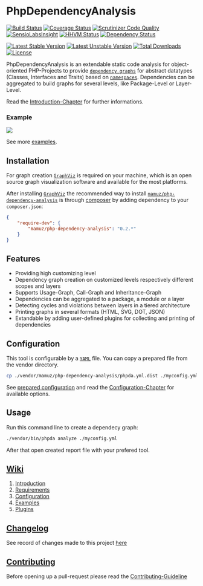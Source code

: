 PhpDependencyAnalysis
=====================

[![Build Status](https://travis-ci.org/mamuz/PhpDependencyAnalysis.svg?branch=master)](https://travis-ci.org/mamuz/PhpDependencyAnalysis)
[![Coverage Status](https://img.shields.io/coveralls/mamuz/PhpDependencyAnalysis.svg)](https://coveralls.io/r/mamuz/PhpDependencyAnalysis?branch=master)
[![Scrutinizer Code Quality](https://scrutinizer-ci.com/g/mamuz/PhpDependencyAnalysis/badges/quality-score.png?b=master)](https://scrutinizer-ci.com/g/mamuz/PhpDependencyAnalysis/?branch=master)
[![SensioLabsInsight](https://insight.sensiolabs.com/projects/5dad5765-c411-41a5-9d3c-f1cf3d40ed45/mini.png)](https://insight.sensiolabs.com/projects/5dad5765-c411-41a5-9d3c-f1cf3d40ed45)
[![HHVM Status](http://hhvm.h4cc.de/badge/mamuz/php-dependency-analysis.png)](http://hhvm.h4cc.de/package/mamuz/php-dependency-analysis)
[![Dependency Status](https://www.versioneye.com/user/projects/5431680abeeeeed15600019e/badge.svg)](https://www.versioneye.com/user/projects/5431680abeeeeed15600019e)

[![Latest Stable Version](https://poser.pugx.org/mamuz/php-dependency-analysis/v/stable.svg)](https://packagist.org/packages/mamuz/php-dependency-analysis)
[![Latest Unstable Version](https://poser.pugx.org/mamuz/php-dependency-analysis/v/unstable.svg)](https://packagist.org/packages/mamuz/php-dependency-analysis)
[![Total Downloads](https://poser.pugx.org/mamuz/php-dependency-analysis/downloads.svg)](https://packagist.org/packages/mamuz/php-dependency-analysis)
[![License](https://poser.pugx.org/mamuz/php-dependency-analysis/license.svg)](https://packagist.org/packages/mamuz/php-dependency-analysis)

PhpDependencyAnalysis is an extendable static code analysis for object-oriented
PHP-Projects to provide [`dependency graphs`](http://en.wikipedia.org/wiki/Dependency_graph)
for abstract datatypes (Classes, Interfaces and Traits) based on [`namespaces`](http://php.net/manual/en/language.namespaces.php).
Dependencies can be aggregated to build graphs for several levels, like Package-Level or Layer-Level.

Read the [Introduction-Chapter](https://github.com/mamuz/PhpDependencyAnalysis/wiki/1.-Introduction) for further informations.

### Example

![](https://github.com/mamuz/PhpDependencyAnalysis/blob/master/examples/packages.png)

See more [examples](https://github.com/mamuz/PhpDependencyAnalysis/wiki/4.-Examples).

## Installation

For graph creation [`GraphViz`](http://www.graphviz.org/) is required on your machine, which is
an open source graph visualization software and available for the most platforms.

After installing [`GraphViz`](http://www.graphviz.org/) the recommended way to install
[`mamuz/php-dependency-analysis`](https://packagist.org/packages/mamuz/php-dependency-analysis) is through
[composer](http://getcomposer.org/) by adding dependency to your `composer.json`:

```json
{
    "require-dev": {
        "mamuz/php-dependency-analysis": "0.2.*"
    }
}
```

## Features

- Providing high customizing level
- Dependency graph creation on customized levels respectively different scopes and layers
- Supports Usage-Graph, Call-Graph and Inheritance-Graph
- Dependencies can be aggregated to a package, a module or a layer
- Detecting cycles and violations between layers in a tiered architecture
- Printing graphs in several formats (HTML, SVG, DOT, JSON)
- Extandable by adding user-defined plugins for collecting and printing of dependencies

## Configuration

This tool is configurable by a [`YAML`](http://en.wikipedia.org/wiki/YAML) file.
You can copy a prepared file from the vendor directory.

```sh
cp ./vendor/mamuz/php-dependency-analysis/phpda.yml.dist ./myconfig.yml
```

See [prepared configuration](https://github.com/mamuz/PhpDependencyAnalysis/blob/master/phpda.yml.dist)
and read the [Configuration-Chapter](https://github.com/mamuz/PhpDependencyAnalysis/wiki/3.-Configuration) for available options.

## Usage

Run this command line to create a dependecy graph:

```sh
./vendor/bin/phpda analyze ./myconfig.yml
```

After that open created report file with your prefered tool.

## [Wiki](https://github.com/mamuz/PhpDependencyAnalysis/wiki)

1. [Introduction](https://github.com/mamuz/PhpDependencyAnalysis/wiki/1.-Introduction)
2. [Requirements](https://github.com/mamuz/PhpDependencyAnalysis/wiki/2.-Requirements)
3. [Configuration](https://github.com/mamuz/PhpDependencyAnalysis/wiki/3.-Configuration)
4. [Examples](https://github.com/mamuz/PhpDependencyAnalysis/wiki/4.-Examples)
5. [Plugins](https://github.com/mamuz/PhpDependencyAnalysis/wiki/5.-Plugins)

## [Changelog](https://github.com/mamuz/PhpDependencyAnalysis/blob/master/CHANGELOG.md)

See record of changes made to this project
[here](https://github.com/mamuz/PhpDependencyAnalysis/blob/master/CHANGELOG.md)

## [Contributing](https://github.com/mamuz/PhpDependencyAnalysis/blob/master/CONTRIBUTING.md)

Before opening up a pull-request please read the
[Contributing-Guideline](https://github.com/mamuz/PhpDependencyAnalysis/blob/master/CONTRIBUTING.md)
